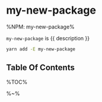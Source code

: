 # my-new-package

%NPM: my-new-package%

`my-new-package` is {{ description }}

```sh
yarn add -E my-new-package
```

## Table Of Contents

%TOC%

%~%